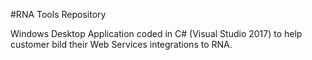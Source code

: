 #RNA Tools Repository

 Windows Desktop Application coded in C# (Visual Studio 2017) to help customer bild their Web Services integrations to RNA.